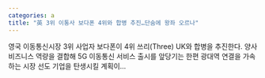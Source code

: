 ```yaml
---
categories: a
title: "英 3위 이통사 보다폰 4위와 합병 추진…단숨에 왕좌 오르나"
---
```

영국 이동통신시장 3위 사업자 보다폰이 4위 쓰리(Three) UK와 합병을 추진한다. 양사 비즈니스 역량을 결합해 5G 이동통신 서비스 출시를 앞당기는 한편 광대역 연결을 가속하는 시장 선도 기업을 탄생시킬 계획이...